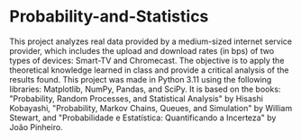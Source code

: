 # Probability-and-Statistics

This project analyzes real data provided by a medium-sized internet service provider, which includes the upload and download rates (in bps) of two types of devices: 
Smart-TV and Chromecast. 
The objective is to apply the theoretical knowledge learned in class and provide a critical analysis of the results found.
This project was made in Python 3.11 using the following libraries: Matplotlib, NumPy, Pandas, and SciPy.
It is based on the books: "Probability, Random Processes, and Statistical Analysis" by Hisashi Kobayashi, "Probability, Markov Chains, Queues, and Simulation" by 
William Stewart, and "Probabilidade e Estatística: Quantificando a Incerteza" by João Pinheiro.
